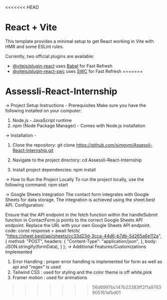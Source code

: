 <<<<<<< HEAD
# React + Vite

This template provides a minimal setup to get React working in Vite with HMR and some ESLint rules.

Currently, two official plugins are available:

- [@vitejs/plugin-react](https://github.com/vitejs/vite-plugin-react/blob/main/packages/plugin-react/README.md) uses [Babel](https://babeljs.io/) for Fast Refresh
- [@vitejs/plugin-react-swc](https://github.com/vitejs/vite-plugin-react-swc) uses [SWC](https://swc.rs/) for Fast Refresh
=======
# Assessli-React-Internship

-> Project Setup Instructions -
Prerequisites 
Make sure you have the following installed on your computer:

1. Node.js - JavaScript runtime
2. npm (Node Package Manager) - Comes with Node.js installation

-> Installation -
1. Clone the repository:
git clone https://github.com/simgym/Assessli-React-Internship.git

2. Navigate to the project directory:
cd Assessli-React-Internship

3. Install project dependencies:
npm install

-> How to Run the Project Locally
To run the project locally, use the following command:
npm start

-> Google Sheets Integration
The contact form integrates with Google Sheets for data storage. The integration is achieved using the sheet.best API.
Configuration:

Ensure that the API endpoint in the fetch function within the handleSubmit function in ContactForm.js points to the correct Google Sheets API endpoint. Replace the URL with your own Google Sheets API endpoint.
code:
const response = await fetch(
  "https://sheet.best/api/sheets/cc33d23d-3cca-44d6-b7db-5d265a6e112a",
  {
    method: "POST",
    headers: {
      "Content-Type": "application/json",
    },
    body: JSON.stringify(formData),
  }
);
-> Additional Features/Customizations Implemented
1. Error Handling : proper error handling is implemented for form as well as api and "regex" is used
2. Tailwind CSS : used for styling and the color theme is off white,pink
3. Framer motion : used for animations
>>>>>>> 56d6997bc147b22383ff2f1a9763905161afbd01
